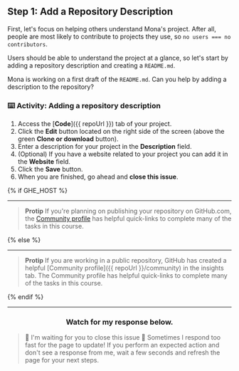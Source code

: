 ## Step 1: Add a Repository Description

First, let's focus on helping others understand Mona's project. After all, people are most likely to contribute to projects they use, so `no users === no contributors`.

Users should be able to understand the project at a glance, so let's start by adding a repository description and creating a `README.md`.

Mona is working on a first draft of the `README.md`. Can you help by adding a description to the repository? 

### :keyboard: Activity: Adding a repository description

1. Access the [**Code**]({{ repoUrl }}) tab of your project.
2. Click the **Edit** button located on the right side of the screen (above the green **Clone or download** button).
3. Enter a description for your project in the **Description** field.
4. (Optional) If you have a website related to your project you can add it in the **Website** field.
5. Click the **Save** button.
6. When you are finished, go ahead and **close this issue**.

{% if GHE_HOST %}

<hr>

> **Protip** If you're planning on publishing your repository on GitHub.com, the [Community profile](https://help.github.com/en/articles/about-community-profiles-for-public-repositories)  has helpful quick-links to complete many of the tasks in this course.

{% else %}

<hr>

> **Protip** If you are working in a public repository, GitHub has created a helpful [Community profile]({{ repoUrl }}/community) in the insights tab. The Community profile has helpful quick-links to complete many of the tasks in this course.

{% endif %}

<hr>
<h3 align="center">Watch for my response below.</h3>

> :robot: I'm waiting for you to close this issue
> :robot: Sometimes I respond too fast for the page to update! If you perform an expected action and don't see a response from me, wait a few seconds and refresh the page for your next steps.
